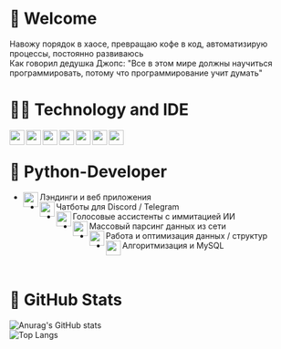 # 🙋 Welcome

Навожу порядок в хаосе, превращаю кофе в код, автоматизирую процессы, постоянно развиваюсь<br>
Как говорил дедушка Джопс: "Все в этом мире должны научиться программировать, потому что программирование учит думать"
<br>
# 👨‍💻 Technology and IDE
<img align="left" width="26px" src="https://img.icons8.com/color/344/python--v1.png">
<img align="left" width="26px" src="https://img.icons8.com/color/344/intellij-idea.png">
<img align="left" width="26px" src="https://img.icons8.com/color/344/django.png">
<img align="left" width="26px" src="https://img.icons8.com/fluency/344/sublime-text.png">
<img align="left" width="26px" src="https://img.icons8.com/color/344/html-5--v1.png">
<img align="left" width="26px" src="https://img.icons8.com/dusk/344/css3.png">
<img align="left" width="26px" src="https://img.icons8.com/color/344/mysql-logo.png">

<br />

# 🐍 Python-Developer  
- <img align="left" width="26px" src="https://img.icons8.com/color/344/html-5--v1.png"> Лэндинги и веб приложения
- <img align="left" width="26px" src="https://img.icons8.com/color/344/python--v1.png"> Чатботы для Discord / Telegram
- <img align="left" width="26px" src="https://img.icons8.com/color/344/python--v1.png"> Голосовые ассистенты с иммитацией ИИ 
- <img align="left" width="26px" src="https://img.icons8.com/color/344/python--v1.png">Массовый парсинг данных из сети 
- <img align="left" width="26px" src="https://img.icons8.com/color/344/python--v1.png"> Работа и оптимизация данных / структур
- <img align="left" width="26px" src="https://img.icons8.com/color/344/mysql-logo.png"> Алгоритмизация и MySQL

<br>

# 🙂 GitHub Stats

![Anurag's GitHub stats](https://github-readme-stats.vercel.app/api?username=StacLigasfolf&show_icons=true&theme=radical)
<br>
![Top Langs](https://github-readme-stats.vercel.app/api/top-langs/?username=StacLigasfolf&langs_count=8)
<br>






